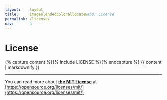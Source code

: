 ```yaml
---
layout:    layout
title:     imageblendedcolorallocate&#58; License
permalink: /license/
nav:       4
---
```


# License

{% capture content %}{% include LICENSE %}{% endcapture %}
{{ content | markdownify }}

---

You can read more about [**the MIT License**](https://opensource.org/licenses/mit/) at [https://opensource.org/licenses/mit/](https://opensource.org/licenses/mit/).
